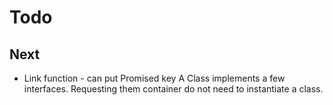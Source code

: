 # Todo

## Next

- Link function - can put Promised key
  A Class implements a few interfaces. Requesting them container do not need to instantiate a class.
